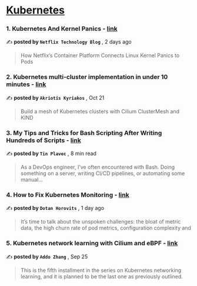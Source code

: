 
<h1><a href=https://medium.com/tag/kubernetes/recommended target="_blank" rel="noopener noreferrer">Kubernetes</a></h1>
<h3>1. Kubernetes And Kernel Panics - <a href=https://medium.com/netflix-techblog/kubernetes-and-kernel-panics-ed620b9c6225?source=tag_recommended_feed---------0-84----------kubernetes----------c266e7b5_53b3_4cb9_a116_bf145c368505------- target="_blank" rel="noopener noreferrer">link</a></h3>

✍️ **posted by `Netflix Technology Blog`** <date> , 2 days ago</date>

<blockquote>How Netflix’s Container Platform Connects Linux Kernel Panics to Pods</blockquote>

<h3>2. Kubernetes multi-cluster implementation in under 10 minutes - <a href=https://medium.com/@akyriako/kubernetes-multi-cluster-implementation-in-under-10-minutes-2927952fb84c?source=tag_recommended_feed---------1-107----------kubernetes----------c266e7b5_53b3_4cb9_a116_bf145c368505------- target="_blank" rel="noopener noreferrer">link</a></h3>

✍️ **posted by `Akriotis Kyriakos`** <date> , Oct 21</date>

<blockquote>Build a mesh of Kubernetes clusters with Cilium ClusterMesh and KIND</blockquote>

<h3>3. My Tips and Tricks for Bash Scripting After Writing Hundreds of Scripts - <a href=https://medium.com/gitconnected/my-tips-and-tricks-for-bash-scripting-after-writing-hundreds-of-scripts-59987855b20a?source=tag_recommended_feed---------2-85----------kubernetes----------c266e7b5_53b3_4cb9_a116_bf145c368505------- target="_blank" rel="noopener noreferrer">link</a></h3>

✍️ **posted by `Tin Plavec`** <date> , 8 min read</date>

<blockquote>As a DevOps engineer, I’ve often encountered with Bash. Doing something on a server, writing CI/CD pipelines, or automating some manual…</blockquote>

<h3>4. How to Fix Kubernetes Monitoring - <a href=https://medium.com/@horovits/how-to-fix-kubernetes-monitoring-f30c58722541?source=tag_recommended_feed---------3-84----------kubernetes----------c266e7b5_53b3_4cb9_a116_bf145c368505------- target="_blank" rel="noopener noreferrer">link</a></h3>

✍️ **posted by `Dotan Horovits`** <date> , 1 day ago</date>

<blockquote>It’s time to talk about the unspoken challenges: the bloat of metric data, the high churn rate of pod metrics, configuration complexity and</blockquote>

<h3>5. Kubernetes network learning with Cilium and eBPF - <a href=https://medium.com/@addozhang/kubernetes-network-learning-with-cilium-and-ebpf-aafbf3163840?source=tag_recommended_feed---------4-107----------kubernetes----------c266e7b5_53b3_4cb9_a116_bf145c368505------- target="_blank" rel="noopener noreferrer">link</a></h3>

✍️ **posted by `Addo Zhang`** <date> , Sep 25</date>

<blockquote>This is the fifth installment in the series on Kubernetes networking learning, and it is planned to be the last one as previously outlined.</blockquote>

